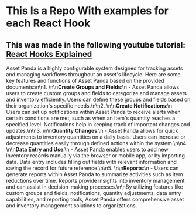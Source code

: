 # This Is a Repo With examples for each React Hook

## This was made in the following youtube tutorial: [React Hooks Explained](https://youtu.be/LlvBzyy-558)

Asset Panda is a highly configurable system designed for tracking assets and managing workflows throughout an asset's lifecycle. Here are some key features and functions of Asset Panda based on the provided documents:\n\n1. \n\n**Create Groups and Fields**:\n   - Asset Panda allows users to create custom groups and fields to categorize and manage assets and inventory efficiently. Users can define these groups and fields based on their organization's specific needs.\n\n2. \n\n**Create Notifications**:\n   - Users can set up notifications within Asset Panda to receive alerts when certain conditions are met, such as when an item's quantity reaches a specified level. Notifications help in keeping track of important changes and updates.\n\n3. \n\n**Quantity Changes**:\n   - Asset Panda allows for quick adjustments to inventory quantities on a daily basis. Users can increase or decrease quantities easily through defined actions within the system.\n\n4. \n\n**Data Entry and Use**:\n   - Asset Panda enables users to add new inventory records manually via the browser or mobile app, or by importing data. Data entry includes filling out fields with relevant information and saving the record for future reference.\n\n5. \n\n**Reports**:\n   - Users can generate reports within Asset Panda to summarize activities such as item reductions over time. Reports provide insights into inventory management and can assist in decision-making processes.\n\nBy utilizing features like custom groups and fields, notifications, quantity adjustments, data entry capabilities, and reporting tools, Asset Panda offers comprehensive asset and inventory management solutions to organizations.
